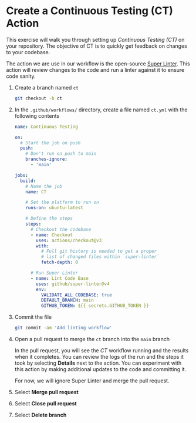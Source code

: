 # Create a Continuous Testing (CT) Action

This exercise will walk you through setting up _Continuous Testing (CT)_ on your
repository. The objective of CT is to quickly get feedback on changes to your
codebase.

The action we are use in our workflow is the open-source
[Super Linter](https://github.com/github/super-linter). This action will review
changes to the code and run a linter against it to ensure code sanity.

1. Create a branch named `ct`

   ```bash
   git checkout -b ct
   ```

2. In the `.github/workflows/` directory, create a file named `ct.yml` with the
   following contents

   ```yaml
   name: Continuous Testing

   on:
     # Start the job on push
     push:
       # Don't run on push to main
       branches-ignore:
         - 'main'

   jobs:
     build:
       # Name the job
       name: CT

       # Set the platform to run on
       runs-on: ubuntu-latest

       # Define the steps
       steps:
         # Checkout the codebase
         - name: Checkout
           uses: actions/checkout@v3
           with:
             # Full git history is needed to get a proper
             # list of changed files within `super-linter`
             fetch-depth: 0

         # Run Super Linter
         - name: Lint Code Base
           uses: github/super-linter@v4
           env:
             VALIDATE_ALL_CODEBASE: true
             DEFAULT_BRANCH: main
             GITHUB_TOKEN: ${{ secrets.GITHUB_TOKEN }}
   ```

3. Commit the file

   ```bash
   git commit -am 'Add linting workflow'
   ```

4. Open a pull request to merge the `ct` branch into the `main` branch

   In the pull request, you will see the _CT_ workflow running and the results
   when it completes. You can review the logs of the run and the steps it took
   by selecting **Details** next to the action. You can experiment with this
   action by making additional updates to the code and committing it.

   For now, we will ignore Super Linter and merge the pull request.

5. Select **Merge pull request**
6. Select **Close pull request**
7. Select **Delete branch**
